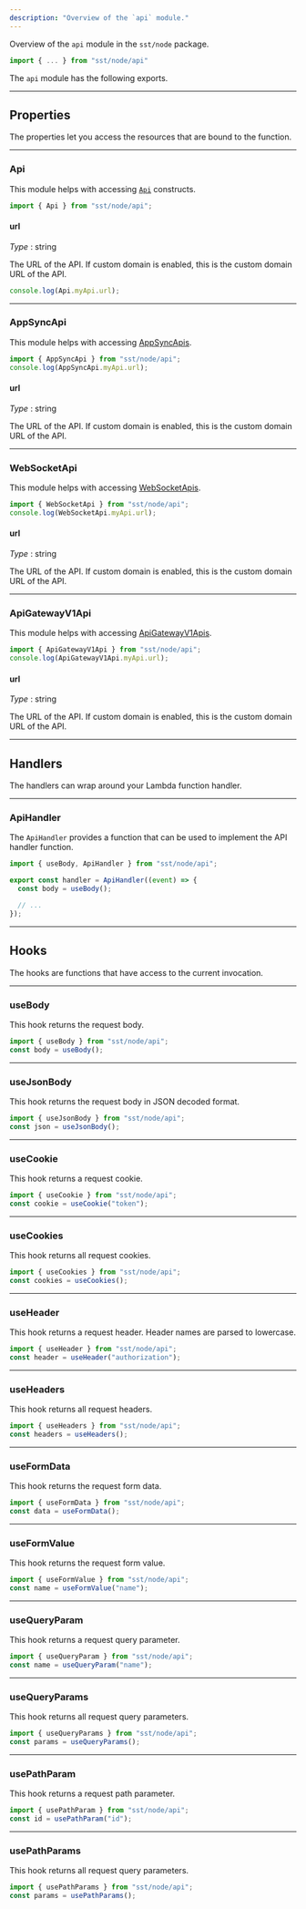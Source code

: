 ```yaml
---
description: "Overview of the `api` module."
---
```


Overview of the `api` module in the `sst/node` package.

```ts
import { ... } from "sst/node/api"
```

The `api` module has the following exports.

---

## Properties

The properties let you access the resources that are bound to the function.

---

### Api

This module helps with accessing [`Api`](../constructs/Api.md) constructs.

```ts
import { Api } from "sst/node/api";
```

#### url

_Type_ : <span class="mono">string</span>

The URL of the API. If custom domain is enabled, this is the custom domain URL of the API.

```ts
console.log(Api.myApi.url);
```

---

### AppSyncApi

This module helps with accessing [AppSyncApis](../constructs/AppSyncApi.md).

```ts
import { AppSyncApi } from "sst/node/api";
console.log(AppSyncApi.myApi.url);
```

#### url

_Type_ : <span class="mono">string</span>

The URL of the API. If custom domain is enabled, this is the custom domain URL of the API.

---

### WebSocketApi

This module helps with accessing [WebSocketApis](../constructs/WebSocketApi.md).

```ts
import { WebSocketApi } from "sst/node/api";
console.log(WebSocketApi.myApi.url);
```

#### url

_Type_ : <span class="mono">string</span>

The URL of the API. If custom domain is enabled, this is the custom domain URL of the API.

---

### ApiGatewayV1Api

This module helps with accessing [ApiGatewayV1Apis](../constructs/ApiGatewayV1Api.md).

```ts
import { ApiGatewayV1Api } from "sst/node/api";
console.log(ApiGatewayV1Api.myApi.url);
```

#### url

_Type_ : <span class="mono">string</span>

The URL of the API. If custom domain is enabled, this is the custom domain URL of the API.

---

## Handlers

The handlers can wrap around your Lambda function handler.

---

### ApiHandler

The `ApiHandler` provides a function that can be used to implement the API handler function.

```js
import { useBody, ApiHandler } from "sst/node/api";

export const handler = ApiHandler((event) => {
  const body = useBody();

  // ...
});
```

---

## Hooks

The hooks are functions that have access to the current invocation.

---

### useBody

This hook returns the request body.

```ts
import { useBody } from "sst/node/api";
const body = useBody();
```

---

### useJsonBody

This hook returns the request body in JSON decoded format.

```ts
import { useJsonBody } from "sst/node/api";
const json = useJsonBody();
```

---

### useCookie

This hook returns a request cookie.

```ts
import { useCookie } from "sst/node/api";
const cookie = useCookie("token");
```

---

### useCookies

This hook returns all request cookies.

```ts
import { useCookies } from "sst/node/api";
const cookies = useCookies();
```

---

### useHeader

This hook returns a request header. Header names are parsed to lowercase.

```ts
import { useHeader } from "sst/node/api";
const header = useHeader("authorization");
```

---

### useHeaders

This hook returns all request headers.

```ts
import { useHeaders } from "sst/node/api";
const headers = useHeaders();
```

---

### useFormData

This hook returns the request form data.

```ts
import { useFormData } from "sst/node/api";
const data = useFormData();
```

---

### useFormValue

This hook returns the request form value.

```ts
import { useFormValue } from "sst/node/api";
const name = useFormValue("name");
```

---

### useQueryParam

This hook returns a request query parameter.

```ts
import { useQueryParam } from "sst/node/api";
const name = useQueryParam("name");
```

---

### useQueryParams

This hook returns all request query parameters.

```ts
import { useQueryParams } from "sst/node/api";
const params = useQueryParams();
```

---

### usePathParam

This hook returns a request path parameter.

```ts
import { usePathParam } from "sst/node/api";
const id = usePathParam("id");
```

---

### usePathParams

This hook returns all request query parameters.

```ts
import { usePathParams } from "sst/node/api";
const params = usePathParams();
```
